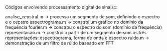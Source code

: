 Códigos envolvendo processamento digital de sinais:::

analise_cepstral.m -> processa um segmento de som, definindo o espectro e o cepstro
espectrograma.m    -> constroi um gráfico no domínio da frequência
fourier.m          -> constrou o espectro do som (domínio da frequência)
representacao.m    -> constroi a partir de um segmento de som as três representações: espectrograma, forma de onda e espectro
ruido.m            -> demonstração de um filtro de rúido baseado em FFT
